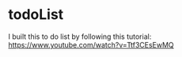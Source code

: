 # todoList
I built this to do list by following this tutorial:
https://www.youtube.com/watch?v=Ttf3CEsEwMQ
